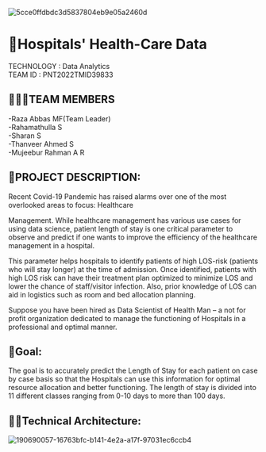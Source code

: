 ![5cce0ffdbdc3d5837804eb9e05a2460d](https://user-images.githubusercontent.com/113687065/202483653-187b61ae-cd77-4665-a9f1-c3dcebf87fe5.jpg)
# 🏥Hospitals' Health-Care Data
TECHNOLOGY : Data Analytics <br>
TEAM ID : PNT2022TMID39833

## 👨‍👩‍👦TEAM MEMBERS
 -Raza Abbas MF(Team Leader)<br>
 -Rahamathulla S<br>
 -Sharan S<br>
 -Thanveer Ahmed S<br>
 -Mujeebur Rahman A R

## 📒PROJECT DESCRIPTION:
Recent Covid-19 Pandemic has raised alarms over one of the most overlooked areas to focus: Healthcare <br>

Management. While healthcare management has various use cases for using data science, patient length of stay is one critical parameter to observe and predict if one wants to improve the efficiency of the healthcare management in a hospital. <br>

This parameter helps hospitals to identify patients of high LOS-risk (patients who will stay longer) at the time of admission. Once identified, patients with high LOS risk can have their treatment plan optimized to minimize LOS and lower the chance of staff/visitor infection. Also, prior knowledge of LOS can aid in logistics such as room and bed allocation planning. <br>

Suppose you have been hired as Data Scientist of Health Man – a not for profit organization dedicated to manage the functioning of Hospitals in a professional and optimal manner. <br>

## 📖Goal:
The goal is to accurately predict the Length of Stay for each patient on case by case basis so that the Hospitals can use this information for optimal resource allocation and better functioning. The length of stay is divided into 11 different classes ranging from 0-10 days to more than 100 days.

## 👨‍💻Technical Architecture:
![190690057-16763bfc-b141-4e2a-a17f-97031ec6ccb4](https://user-images.githubusercontent.com/113687065/202495221-76defd77-6932-4a93-8e84-f5a9ddf78e86.png)

